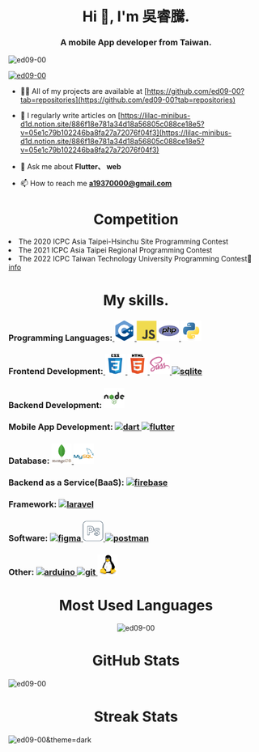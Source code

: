 <h1 align="center">Hi 👋, I'm 吳睿騰.</h1>
<h3 align="center">A mobile App developer from Taiwan.</h3>

<p align="left"> <img src="https://komarev.com/ghpvc/?username=ed09-00&label=Profile%20views&color=0e75b6&style=flat" alt="ed09-00" /> </p>

<p align="left"> <a href="https://github.com/ryo-ma/github-profile-trophy"><img src="https://github-profile-trophy.vercel.app/?username=ed09-00" alt="ed09-00" /></a> </p>

- 👨‍💻 All of my projects are available at [https://github.com/ed09-00?tab=repositories](https://github.com/ed09-00?tab=repositories)

- 📝 I regularly write articles on [https://lilac-minibus-d1d.notion.site/886f18e781a34d18a56805c088ce18e5?v=05e1c79b102246ba8fa27a72076f04f3](https://lilac-minibus-d1d.notion.site/886f18e781a34d18a56805c088ce18e5?v=05e1c79b102246ba8fa27a72076f04f3)

- 💬 Ask me about **Flutter、 web**

- 📫 How to reach me **a19370000@gmail.com**

<h1 align="center">Competition</h1>
<li>The 2020 ICPC Asia Taipei-Hsinchu Site Programming Contest</li>
<li>The 2021 ICPC Asia Taipei Regional Programming Contest</li>
<li>The 2022 ICPC Taiwan Technology University Programming Contest🥈 <a href="https://csie.nfu.edu.tw/news/ID/102">info</a></li>

<h1 align="center">My skills.</h1>

<div>
<h3 >Programming Languages:<a href="https://www.w3schools.com/cpp/" target="_blank" rel="noreferrer"> <img src="https://raw.githubusercontent.com/devicons/devicon/master/icons/cplusplus/cplusplus-original.svg" alt="cplusplus" width="40" height="40"/> </a> <a href="https://developer.mozilla.org/en-US/docs/Web/JavaScript" target="_blank" rel="noreferrer"> <img src="https://raw.githubusercontent.com/devicons/devicon/master/icons/javascript/javascript-original.svg" alt="javascript" width="40" height="40"/> </a> <a href="https://www.php.net" target="_blank" rel="noreferrer"> <img src="https://raw.githubusercontent.com/devicons/devicon/master/icons/php/php-original.svg" alt="php" width="40" height="40"/> </a><a href="https://www.python.org" target="_blank" rel="noreferrer"> <img src="https://raw.githubusercontent.com/devicons/devicon/master/icons/python/python-original.svg" alt="python" width="40" height="40"/> </a></h3>
</div>

<div>
<h3>Frontend Development:<a href="https://www.w3schools.com/css/" target="_blank" rel="noreferrer"> <img src="https://raw.githubusercontent.com/devicons/devicon/master/icons/css3/css3-original-wordmark.svg" alt="css3" width="40" height="40"/> </a> <a href="https://www.w3.org/html/" target="_blank" rel="noreferrer"> <img src="https://raw.githubusercontent.com/devicons/devicon/master/icons/html5/html5-original-wordmark.svg" alt="html5" width="40" height="40"/> </a> <a href="https://sass-lang.com" target="_blank" rel="noreferrer"> <img src="https://raw.githubusercontent.com/devicons/devicon/master/icons/sass/sass-original.svg" alt="sass" width="40" height="40"/> </a><a href="https://www.sqlite.org/" target="_blank" rel="noreferrer"> <img src="https://www.vectorlogo.zone/logos/sqlite/sqlite-icon.svg" alt="sqlite" width="40" height="40"/> </a></h3>
</div>

<div>
<h3>Backend Development:
  <a href="https://nodejs.org" target="_blank" rel="noreferrer"> <img src="https://raw.githubusercontent.com/devicons/devicon/master/icons/nodejs/nodejs-original-wordmark.svg" alt="nodejs" width="40" height="40"/> </a></h3>
</div>

<div >
<h3>Mobile App Development:
  <a href="https://dart.dev" target="_blank" rel="noreferrer"> <img src="https://www.vectorlogo.zone/logos/dartlang/dartlang-icon.svg" alt="dart" width="40" height="40"/> </a> <a href="https://flutter.dev" target="_blank" rel="noreferrer"> <img src="https://www.vectorlogo.zone/logos/flutterio/flutterio-icon.svg" alt="flutter" width="40" height="40"/> </a></h3>
</div>


<div >
<h3>Database:
   <a href="https://www.mongodb.com/" target="_blank" rel="noreferrer"> <img src="https://raw.githubusercontent.com/devicons/devicon/master/icons/mongodb/mongodb-original-wordmark.svg" alt="mongodb" width="40" height="40"/> </a> <a href="https://www.mysql.com/" target="_blank" rel="noreferrer"> <img src="https://raw.githubusercontent.com/devicons/devicon/master/icons/mysql/mysql-original-wordmark.svg" alt="mysql" width="40" height="40"/> </a></h3>
</div>

<div>
<h3>Backend as a Service(BaaS):
  <a href="https://firebase.google.com/" target="_blank" rel="noreferrer"> <img src="https://www.vectorlogo.zone/logos/firebase/firebase-icon.svg" alt="firebase" width="40" height="40"/> </a> </h3>
</div>
  
<div>
<h3>Framework:
  <a href="https://laravel.com/" target="_blank" rel="noreferrer"> <img src="https://github.com/laravel/art/blob/master/laravel-logo.png" alt="laravel" width="40" height="40"/> </a></h3>
</div>

<div >
<h3>Software:
   <a href="https://www.figma.com/" target="_blank" rel="noreferrer"> <img src="https://www.vectorlogo.zone/logos/figma/figma-icon.svg" alt="figma" width="40" height="40"/> </a><a href="https://www.photoshop.com/en" target="_blank" rel="noreferrer"> <img src="https://raw.githubusercontent.com/devicons/devicon/master/icons/photoshop/photoshop-line.svg" alt="photoshop" width="40" height="40"/> </a> <a href="https://postman.com" target="_blank" rel="noreferrer"> <img src="https://www.vectorlogo.zone/logos/getpostman/getpostman-icon.svg" alt="postman" width="40" height="40"/> </a></h3>
</div>

<div >
<h3>Other:
  <a href="https://www.arduino.cc/" target="_blank" rel="noreferrer"> <img src="https://cdn.worldvectorlogo.com/logos/arduino-1.svg" alt="arduino" width="40" height="40"/> </a><a href="https://git-scm.com/" target="_blank" rel="noreferrer"> <img src="https://www.vectorlogo.zone/logos/git-scm/git-scm-icon.svg" alt="git" width="40" height="40"/> </a> <a href="https://www.linux.org/" target="_blank" rel="noreferrer"> <img src="https://raw.githubusercontent.com/devicons/devicon/master/icons/linux/linux-original.svg" alt="linux" width="40" height="40"/> </a></h3>
</div>

<h1 align="center">Most Used Languages</h1>
<div>
  <center><img  src="https://github-readme-stats.vercel.app/api/top-langs?username=ed09-00&show_icons=true&locale=en&layout=compact&theme=dark" alt="ed09-00" /></center>
</div>

<h1 align="center">GitHub Stats</h1>
<div>
  <img align="center" src="https://github-readme-stats.vercel.app/api?username=ed09-00&show_icons=true&locale=en&theme=dark" alt="ed09-00" />
</div>

<h1 align="center">Streak Stats</h1>
<div>
  <img align="center" src="https://github-readme-streak-stats.herokuapp.com/?user=ed09-00&" alt="ed09-00&theme=dark" />
</div>
